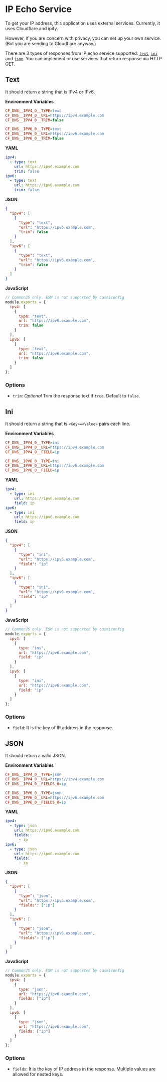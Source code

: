# IP Echo Service

To get your IP address, this application uses external services. Currently, it uses Cloudflare and ipify.

However, if you are concern with privacy, you can set up your own service. (But you are sending to Cloudflare anyway.)

There are 3 types of responses from IP echo service supported: [`text`](#text), [`ini`](#ini) and [`json`](#json).
You can implement or use services that return response via HTTP GET.

## Text

It should return a string that is IPv4 or IPv6.

**Environment Variables**

```ini
CF_DNS__IPV4_0__TYPE=text
CF_DNS__IPV4_0__URL=https://ipv4.example.com
CF_DNS__IPV4_0__TRIM=false

CF_DNS__IPV6_0__TYPE=text
CF_DNS__IPV6_0__URL=https://ipv6.example.com
CF_DNS__IPV6_0__TRIM=false
```

**YAML**

```yaml
ipv4:
  - type: text
    url: https://ipv6.example.com
    trim: false
ipv6:
  - type: text
    url: https://ipv6.example.com
    trim: false
```

**JSON**

```json
{
  "ipv4": [
    {
      "type": "text",
      "url": "https://ipv6.example.com",
      "trim": false
    }
  ],
  "ipv6": [
    {
      "type": "text",
      "url": "https://ipv6.example.com",
      "trim": false
    }
  ]
}
```

**JavaScript**

```js
// CommonJS only. ESM is not supported by cosmiconfig
module.exports = {
  ipv4: [
    {
      type: "text",
      url: "https://ipv6.example.com",
      trim: false
    }
  ],
  ipv6: [
    {
      type: "text",
      url: "https://ipv6.example.com",
      trim: false
    }
  ]
};
```

### Options

- `trim`: _Optional_ Trim the response text if `true`. Default to `false`.

## Ini

It should return a string that is `<Key>=<Value>` pairs each line.

**Environment Variables**

```ini
CF_DNS__IPV4_0__TYPE=ini
CF_DNS__IPV4_0__URL=https://ipv4.example.com
CF_DNS__IPV4_0__FIELD=ip

CF_DNS__IPV6_0__TYPE=ini
CF_DNS__IPV6_0__URL=https://ipv6.example.com
CF_DNS__IPV6_0__FIELD=ip
```

**YAML**

```yaml
ipv4:
  - type: ini
    url: https://ipv6.example.com
    field: ip
ipv6:
  - type: ini
    url: https://ipv6.example.com
    field: ip
```

**JSON**

```json
{
  "ipv4": [
    {
      "type": "ini",
      "url": "https://ipv6.example.com",
      "field": "ip"
    }
  ],
  "ipv6": [
    {
      "type": "ini",
      "url": "https://ipv6.example.com",
      "field": "ip"
    }
  ]
}
```

**JavaScript**

```js
// CommonJS only. ESM is not supported by cosmiconfig
module.exports = {
  ipv4: [
    {
      type: "ini",
      url: "https://ipv6.example.com",
      field: "ip"
    }
  ],
  ipv6: [
    {
      type: "ini",
      url: "https://ipv6.example.com",
      field: "ip"
    }
  ]
};
```

### Options

- `field`: It is the key of IP address in the response.

## JSON

It should return a valid JSON.

**Environment Variables**

```ini
CF_DNS__IPV4_0__TYPE=json
CF_DNS__IPV4_0__URL=https://ipv4.example.com
CF_DNS__IPV4_0__FIELDS_0=ip

CF_DNS__IPV6_0__TYPE=json
CF_DNS__IPV6_0__URL=https://ipv6.example.com
CF_DNS__IPV6_0__FIELDS_0=ip
```

**YAML**

```yaml
ipv4:
  - type: json
    url: https://ipv6.example.com
    fields:
      - ip
ipv6:
  - type: json
    url: https://ipv6.example.com
    fields:
      - ip
```

**JSON**

```json
{
  "ipv4": [
    {
      "type": "json",
      "url": "https://ipv6.example.com",
      "fields": ["ip"]
    }
  ],
  "ipv6": [
    {
      "type": "json",
      "url": "https://ipv6.example.com",
      "fields": ["ip"]
    }
  ]
}
```

**JavaScript**

```js
// CommonJS only. ESM is not supported by cosmiconfig
module.exports = {
  ipv4: [
    {
      type: "json",
      url: "https://ipv6.example.com",
      fields: ["ip"]
    }
  ],
  ipv6: [
    {
      type: "json",
      url: "https://ipv6.example.com",
      fields: ["ip"]
    }
  ]
};
```

### Options

- `fields`: It is the key of IP address in the response. Multiple values are allowed for nested keys.
